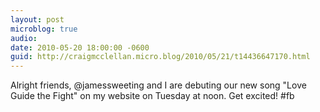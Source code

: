 ```yaml
---
layout: post
microblog: true
audio: 
date: 2010-05-20 18:00:00 -0600
guid: http://craigmcclellan.micro.blog/2010/05/21/t14436647170.html
---
```

Alright friends, @jamessweeting and I are debuting our new song "Love Guide the Fight" on my website on Tuesday at noon. Get excited! #fb
